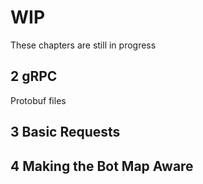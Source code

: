 # WIP
These chapters are still in progress

## 2 gRPC
Protobuf files

## 3 Basic Requests

## 4 Making the Bot Map Aware
